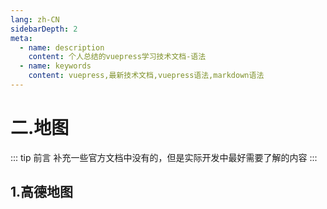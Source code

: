 ```yaml
---
lang: zh-CN
sidebarDepth: 2
meta:
  - name: description
    content: 个人总结的vuepress学习技术文档-语法
  - name: keywords
    content: vuepress,最新技术文档,vuepress语法,markdown语法
---
```


# 二.地图

::: tip 前言
补充一些官方文档中没有的，但是实际开发中最好需要了解的内容
:::

## 1.高德地图

<preview path="./map/index.vue"></preview>
